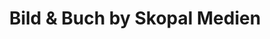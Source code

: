 ---
title: "Bild & Buch by Skopal Medien"
url: /duernstein/bild-und-buch-by-skopal-medien/
shop: Basteln
---